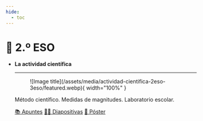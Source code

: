 ```yaml
---
hide:
  - toc
---
```


# 📗 2.º ESO

<div class="grid cards" markdown>

-   **La actividad científica**

    ---

    <figure markdown="span">
    ![Image title](/assets/media/actividad-cientifica-2eso-3eso/featured.webp){ width="100%" }
    </figure>

    Método científico. Medidas de magnitudes. Laboratorio escolar.

    [📚 Apuntes](actividad-cientifica) [🧑‍🏫 Diapositivas](actividad-cientifica-slides) [📜 Póster](/assets/media/actividad-cientifica-2eso-3eso/actividad-cientifica-poster.pdf)

</div>